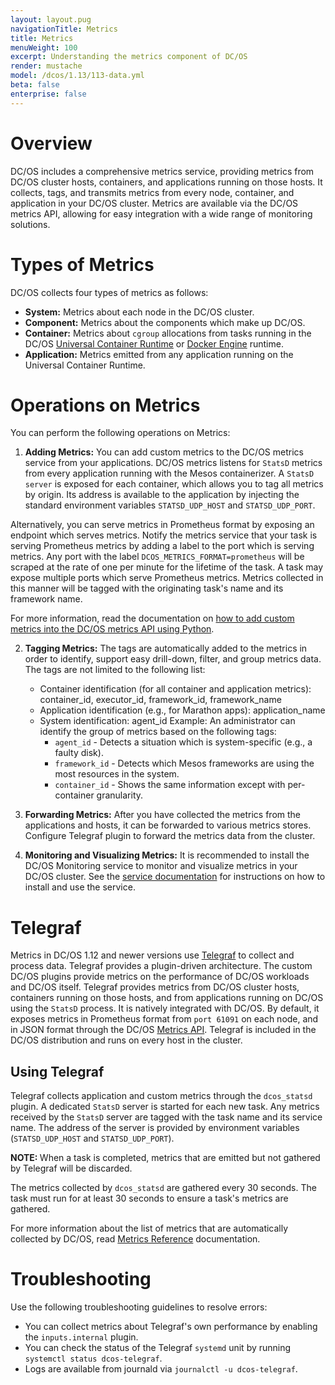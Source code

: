 ```yaml
---
layout: layout.pug
navigationTitle: Metrics
title: Metrics
menuWeight: 100
excerpt: Understanding the metrics component of DC/OS
render: mustache
model: /dcos/1.13/113-data.yml
beta: false
enterprise: false
---
```


# Overview
DC/OS includes a comprehensive metrics service, providing metrics from DC/OS cluster hosts, containers, and applications running on those hosts. It collects, tags, and transmits metrics from every node, container, and application in your DC/OS cluster. Metrics are available via the DC/OS metrics API, allowing for easy integration with a wide range of monitoring solutions.

# Types of Metrics
DC/OS collects four types of metrics as follows:

* **System:** Metrics about each node in the DC/OS cluster.
* **Component:** Metrics about the components which make up DC/OS.
* **Container:** Metrics about `cgroup` allocations from tasks running in the DC/OS [Universal Container Runtime](/1.13/deploying-services/containerizers/ucr/) or [Docker Engine](/1.13/deploying-services/containerizers/docker-containerizer/) runtime.
* **Application:** Metrics emitted from any application running on the Universal Container Runtime.

# Operations on Metrics 
You can perform the following operations on Metrics:

1. **Adding Metrics:** You can add custom metrics to the DC/OS metrics service from your applications. DC/OS metrics listens for `StatsD` metrics from every application running with the Mesos containerizer. A `StatsD server` is exposed for each container, which allows you to tag all metrics by origin. Its address is available to the application by injecting the standard environment variables `STATSD_UDP_HOST` and `STATSD_UDP_PORT`.

Alternatively, you can serve metrics in Prometheus format by exposing an endpoint which serves metrics. Notify the metrics service that your task is serving Prometheus metrics by adding a label to the port which is serving metrics. Any port with the label `DCOS_METRICS_FORMAT=prometheus` will be scraped at the rate of one per minute for the lifetime of the task. 
A task may expose multiple ports which serve Prometheus metrics. Metrics collected in this manner will be tagged with the originating task's name and its framework name. 

For more information, read the documentation on [how to add custom metrics into the DC/OS metrics API using Python](https://mesosphere.com/blog/custommetrics/).

2. **Tagging Metrics:** The tags are automatically added to the metrics in order to identify, support easy drill-down, filter, and group metrics data. The tags are not limited to the following list:
    - Container identification (for all container and application metrics): container_id, executor_id, framework_id, framework_name
    - Application identification (e.g., for Marathon apps): application_name
    - System identification: agent_id
		Example: An administrator can identify the group of metrics based on the following tags: 
        - `agent_id` - Detects a situation which is system-specific (e.g., a faulty disk).
        - `framework_id` - Detects which Mesos frameworks are using the most resources in the system.
        - `container_id` - Shows the same information except with per-container granularity.

3. **Forwarding Metrics:** After you have collected the metrics from the applications and hosts, it can be forwarded to various metrics stores. Configure Telegraf plugin to forward the metrics data from the cluster.

4. **Monitoring and Visualizing Metrics:** It is recommended to install the DC/OS Monitoring service to monitor and visualize metrics in your DC/OS cluster. See the [service documentation](/dcos/services/dcos-monitoring/1.0.0/operations/install/) for instructions on how to install and use the service.

# Telegraf
Metrics in DC/OS 1.12 and newer versions use [Telegraf](/1.13/overview/architecture/components/#telegraf) to collect and process data. Telegraf provides a plugin-driven architecture. The custom DC/OS plugins provide metrics on the performance of DC/OS workloads and DC/OS itself. Telegraf provides metrics from DC/OS cluster hosts, containers running on those hosts, and from applications running on DC/OS using the `StatsD` process. It is natively integrated with DC/OS. By default, it exposes metrics in Prometheus format from `port 61091` on each node, and in JSON format through the DC/OS [Metrics API](/1.13/metrics/metrics-api/). Telegraf is included in the DC/OS distribution and runs on every host in the cluster. 

## Using Telegraf
Telegraf collects application and custom metrics through the `dcos_statsd` plugin. A dedicated `StatsD` server is started for each new task. Any metrics received by the `StatsD` server are tagged with the task name and its service name. The address of the server is provided by environment variables (`STATSD_UDP_HOST` and `STATSD_UDP_PORT`). 

<p class="message--note"><strong>NOTE: </strong>When a task is completed, metrics that are emitted but not gathered by Telegraf will be discarded.</p>

The metrics collected by `dcos_statsd` are gathered every 30 seconds. The task must run for at least 30 seconds to ensure a task's metrics are gathered.

For more information about the list of metrics that are automatically collected by DC/OS, read [Metrics Reference](/1.13/metrics/reference/) documentation.

# Troubleshooting
Use the following troubleshooting guidelines to resolve errors:

- You can collect metrics about Telegraf's own performance by enabling the `inputs.internal` plugin. 
- You can check the status of the Telegraf `systemd` unit by running `systemctl status dcos-telegraf`. 
- Logs are available from journald via `journalctl -u dcos-telegraf`.
